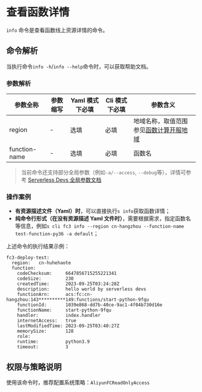 # 查看函数详情

`info` 命令是查看函数线上资源详情的命令。

## 命令解析

当执行命令`info -h`/`info --help`命令时，可以获取帮助文档。

### 参数解析

| 参数全称      | 参数缩写 | Yaml 模式下必填 | Cli 模式下必填 | 参数含义                                                                                       |
| ------------- | -------- | --------------- | -------------- | ---------------------------------------------------------------------------------------------- |
| region        | -        | 选填            | 必填           | 地域名称，取值范围参见[函数计算开服地域](https://help.aliyun.com/document_detail/2512917.html) |
| function-name | -        | 选填            | 必填           | 函数名                                                                                         |

> 当前命令还支持部分全局参数（例如`-a/--access`, `--debug`等），详情可参考 [Serverless Devs 全局参数文档](../../builtin/index.md)

### 操作案例

- **有资源描述文件（Yaml）时**，可以直接执行`s info`获取函数详情；
- **纯命令行形式（在没有资源描述 Yaml 文件时）**，需要根据需求，指定函数名等信息，例如`s cli fc3 info --region cn-hangzhou --function-name test-function-py36 -a default`；

上述命令的执行结果示例：

```text
fc3-deploy-test:
  region:   cn-huhehaote
  function:
    codeChecksum:     6647856715255221341
    codeSize:         230
    createdTime:      2023-09-25T03:24:28Z
    description:      hello world by serverless devs
    functionArn:      acs:fc:cn-hangzhou:143**********149:functions/start-python-9fqu
    functionId:       1039e868-dd7b-40ce-9ac1-4f04b730d16e
    functionName:     start-python-9fqu
    handler:          index.handler
    internetAccess:   true
    lastModifiedTime: 2023-09-25T03:40:27Z
    memorySize:       128
    role:
    runtime:          python3.9
    timeout:          3
```

## 权限与策略说明

使用该命令时，推荐配置系统策略：`AliyunFCReadOnlyAccess`
